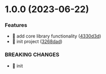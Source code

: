 # 1.0.0 (2023-06-22)


### Features

* 🎸 add core library functionality ([4330d3d](https://github.com/kreuzerk/inst-all/commit/4330d3d7390182857fde2dc35d5749a07f32e38c))
* 🎸 init project ([3268dad](https://github.com/kreuzerk/inst-all/commit/3268dad751bacbafaab6702198eeeb895faafe0f))


### BREAKING CHANGES

* 🧨 init
